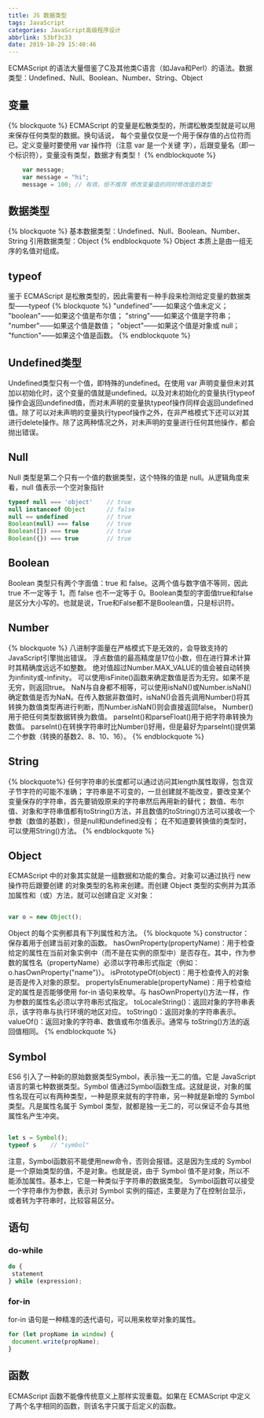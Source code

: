 ```yaml
---
title: JS 数据类型
tags: JavaScript
categories: JavaScript高级程序设计
abbrlink: 53bf3c33
date: 2019-10-29 15:40:46
---
```

<!-- 2019/10/29 16：10 纪念博客终于搭起来了，虽然磕磕碰碰，但是开始了3年研究生生活，可视化、前端、后台 要学的东西暂时有点乱，但是慢慢来 -->
ECMAScript 的语法大量借鉴了C及其他类C语言（如Java和Perl）的语法。数据类型：Undefined、Null、Boolean、Number、String、Object
<!-- more -->

## 变量

{% blockquote %}
ECMAScript 的变量是松散类型的，所谓松散类型就是可以用来保存任何类型的数据。换句话说，
每个变量仅仅是一个用于保存值的占位符而已。定义变量时要使用 var 操作符（注意 var 是一个关键
字），后跟变量名（即一个标识符），变量没有类型，数据才有类型！
{% endblockquote %}

```js
    var message;
    var message = "hi";
    message = 100; // 有效，但不推荐 修改变量值的同时修改值的类型
```

## 数据类型

{% blockquote %}
基本数据类型：Undefined、Null、Boolean、Number、String
引用数据类型：Object
{% endblockquote %}
Object 本质上是由一组无序的名值对组成。

## typeof

鉴于 ECMAScript 是松散类型的，因此需要有一种手段来检测给定变量的数据类型——typeof
{% blockquote %}
 "undefined"——如果这个值未定义；
 "boolean"——如果这个值是布尔值；
 "string"——如果这个值是字符串；
 "number"——如果这个值是数值；
 "object"——如果这个值是对象或 null； 
 "function"——如果这个值是函数。
{% endblockquote %}

## Undefined类型

Undefined类型只有一个值，即特殊的undefined。在使用 var 声明变量但未对其加以初始化时，这个变量的值就是undefined。以及对未初始化的变量执行typeof操作会返回undefined值，而对未声明的变量执typeof操作同样会返回undefined值。除了可以对未声明的变量执行typeof操作之外，在非严格模式下还可以对其进行delete操作。除了这两种情况之外，对未声明的变量进行任何其他操作，都会抛出错误。

## Null

Null 类型是第二个只有一个值的数据类型，这个特殊的值是 null。从逻辑角度来看，null 值表示一个空对象指针

```js
typeof null === 'object'    // true
null instanceof Object      // false
null == undefined           // true
Boolean(null) === false     // true
Boolean([]) === true        // true
Boolean({}) === true        // true
```

## Boolean

Boolean 类型只有两个字面值：true 和 false。这两个值与数字值不等同，因此 true 不一定等于 1，而 false 也不一定等于 0。Boolean类型的字面值true和false是区分大小写的。也就是说，True和False都不是Boolean值，只是标识符。

## Number

{% blockquote %}
八进制字面量在严格模式下是无效的，会导致支持的JavaScript引擎抛出错误。
浮点数值的最高精度是17位小数，但在进行算术计算时其精确度远远不如整数。
绝对值超过Number.MAX_VALUE的值会被自动转换为infinity或-infinity。
可以使用isFinite()函数来确定数值是否为无穷。如果不是无穷，则返回true。
NaN与自身都不相等，可以使用isNaN()或Number.isNaN()确定数值是否为NaN。在传入数据非数值时，isNaN()会首先调用Number()将其转换为数值类型再进行判断，而Number.isNaN()则会直接返回false。
Number()用于把任何类型数据转换为数值。
parseInt()和parseFloat()用于把字符串转换为数值。
parseInt()在转换字符串时比Number()好用，但是最好为parseInt()提供第二个参数（转换的基数2、8、10、16）。
{% endblockquote %}

## String

{% blockquote%}
任何字符串的长度都可以通过访问其length属性取得，包含双子节字符的可能不准确；
字符串是不可变的，一旦创建就不能改变，要改变某个变量保存的字符串，首先要销毁原来的字符串然后再用新的替代；
数值、布尔值、对象和字符串值都有toString()方法，并且数值的toString()方法可以接收一个参数（数值的基数），但是null和undefined没有；
在不知道要转换值的类型时，可以使用String()方法。
{% endblockquote %}

## Object

ECMAScript 中的对象其实就是一组数据和功能的集合。对象可以通过执行 new 操作符后跟要创建
的对象类型的名称来创建。而创建 Object 类型的实例并为其添加属性和（或）方法，就可以创建自定
义对象：

```js

var o = new Object();

```

Object 的每个实例都具有下列属性和方法。
{% blockquote %}
constructor：保存着用于创建当前对象的函数。
hasOwnProperty(propertyName)：用于检查给定的属性在当前对象实例中（而不是在实例的原型中）是否存在。其中，作为参数的属性名（propertyName）必须以字符串形式指定（例如：o.hasOwnProperty("name")）。
isPrototypeOf(object)：用于检查传入的对象是否是传入对象的原型。
propertyIsEnumerable(propertyName)：用于检查给定的属性是否能够使用 for-in 语句来枚举。与 hasOwnProperty()方法一样，作为参数的属性名必须以字符串形式指定。
toLocaleString()：返回对象的字符串表示，该字符串与执行环境的地区对应。
toString()：返回对象的字符串表示。
valueOf()：返回对象的字符串、数值或布尔值表示。通常与 toString()方法的返回值相同。
{% endblockquote %}

## Symbol

ES6 引入了一种新的原始数据类型Symbol，表示独一无二的值。它是 JavaScript 语言的第七种数据类型。Symbol 值通过Symbol函数生成。这就是说，对象的属性名现在可以有两种类型，一种是原来就有的字符串，另一种就是新增的 Symbol 类型。凡是属性名属于 Symbol 类型，就都是独一无二的，可以保证不会与其他属性名产生冲突。

```js

let s = Symbol();
typeof s    // "symbol"
```

注意，Symbol函数前不能使用new命令，否则会报错。这是因为生成的 Symbol 是一个原始类型的值，不是对象。也就是说，由于 Symbol 值不是对象，所以不能添加属性。基本上，它是一种类似于字符串的数据类型。
Symbol函数可以接受一个字符串作为参数，表示对 Symbol 实例的描述，主要是为了在控制台显示，或者转为字符串时，比较容易区分。

## 语句

### do-while

```js
do { 
 statement 
} while (expression);
```

### for-in

for-in 语句是一种精准的迭代语句，可以用来枚举对象的属性。

```js
for (let propName in window) { 
 document.write(propName); 
}
```

## 函数

ECMAScript 函数不能像传统意义上那样实现重载。如果在 ECMAScript 中定义了两个名字相同的函数，则该名字只属于后定义的函数。